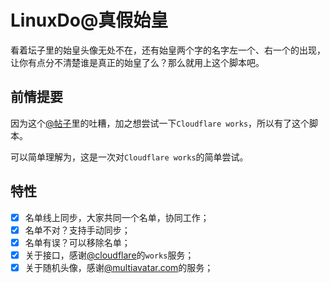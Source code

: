 # LinuxDo@真假始皇

看着坛子里的始皇头像无处不在，还有始皇两个字的名字左一个、右一个的出现，让你有点分不清楚谁是真正的始皇了么？那么就用上这个脚本吧。

## 前情提要
因为这个[@帖子](https://linux.do/t/topic/59982)里的吐糟，加之想尝试一下```Cloudflare works```，所以有了这个脚本。

可以简单理解为，这是一次对```Cloudflare works```的简单尝试。

## 特性
- [x] 名单线上同步，大家共同一个名单，协同工作；
- [x] 名单不对？支持手动同步；
- [x] 名单有误？可以移除名单；
- [x] 关于接口，感谢[@cloudflare](https://www.cloudflare.com/)的```works```服务；
- [x] 关于随机头像，感谢[@multiavatar.com](https://multiavatar.com/)的服务；
